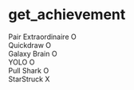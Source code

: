 # get_achievement

Pair Extraordinaire O
</br>
Quickdraw O
</br>
Galaxy Brain O
</br>
YOLO O
</br>
Pull Shark O
</br>
StarStruck X
